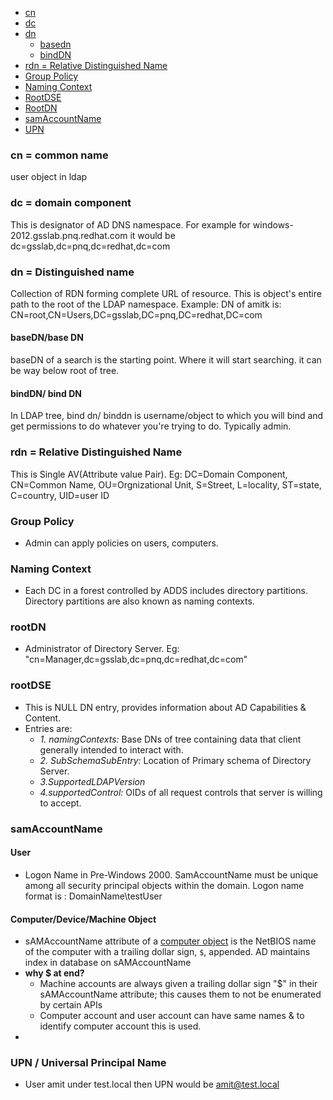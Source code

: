 - [cn](#cn)
- [dc](#dc)
- [dn](#dn)
  - [basedn](#bdn)
  - [bindDN](#bidn)
- [rdn = Relative Distinguished Name](#rdn)
- [Group Policy](#gp)
- [Naming Context](#nc)
- [RootDSE](#rootdse)
- [RootDN](#rootdn)
- [samAccountName](#sam)
- [UPN](#upn)

<a name=cn></a>
### cn = common name
user object in ldap

<a name=dc></a>
### dc = domain component
This is designator of AD DNS namespace. For example for windows-2012.gsslab.pnq.redhat.com it would be dc=gsslab,dc=pnq,dc=redhat,dc=com

<a name=dn></a>
### dn = Distinguished name
Collection of RDN forming complete URL of resource. This is object's entire path to the root of the LDAP namespace. Example: DN of amitk is:  CN=root,CN=Users,DC=gsslab,DC=pnq,DC=redhat,DC=com
<a name=bdn></a>
#### baseDN/base DN
baseDN of a search is the starting point. Where it will start searching. it can be way below root of tree.
<a name=bidn></a>
#### bindDN/ bind DN
In LDAP tree, bind dn/ binddn is username/object to which you will bind and get permissions to do whatever you're trying to do. Typically admin.
    
<a name=rdn></a>
### rdn = Relative Distinguished Name
This is Single AV(Attribute value Pair). Eg: DC=Domain Component, CN=Common Name, OU=Orgnizational Unit, S=Street, L=locality, ST=state, C=country, UID=user ID

<a name=gp></a>
### Group Policy
- Admin can apply policies on users, computers. 

<a name=nc></a>
### Naming Context
- Each DC in a forest controlled by ADDS includes directory partitions. Directory partitions are also known as naming contexts.

<a name=rootdn></a>
### rootDN
- Administrator of Directory Server. Eg: "cn=Manager,dc=gsslab,dc=pnq,dc=redhat,dc=com"

<a name=rootdse></a>
### rootDSE
- This is NULL DN entry, provides information about AD Capabilities & Content. 
- Entries are: 
  - _1. namingContexts:_ Base DNs of tree containing data that client generally intended to interact with.
  - _2. SubSchemaSubEntry:_ Location of Primary schema of Directory Server.     
  - _3.SupportedLDAPVersion_    
  - _4.supportedControl:_ OIDs of all request controls that server is willing to accept.

<a name=sam></a>
### samAccountName
#### User
- Logon Name in Pre-Windows 2000. SamAccountName must be unique among all security principal objects within the domain. Logon name format is : DomainName\testUser
#### Computer/Device/Machine Object
- sAMAccountName attribute of a [computer object](/Operating_Systems/Windows/Active_Directory/Computer_Object) is the NetBIOS name of the computer with a trailing dollar sign, `$`, appended. AD maintains index in database on sAMAccountName
- **why $ at end?**
  - Machine accounts are always given a trailing dollar sign "$" in their sAMAccountName attribute; this causes them to not be enumerated by certain APIs
  - Computer account and user account can have same names & to identify computer account this is used.
- 

<a name=upn></a>
### UPN / Universal Principal Name
- User amit under test.local then UPN would be amit@test.local 
